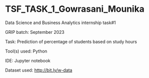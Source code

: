 # TSF_TASK_1_Gowrasani_Mounika
Data Science and Business Analytics internship task#1

GRIP batch: September 2023

Task: Prediction of percentage of students based on study hours

Tool(s) used: Python

IDE: Jupyter notebook

Dataset used: http://bit.ly/w-data
